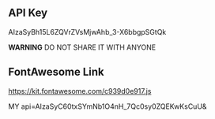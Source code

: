 ## API Key

AIzaSyBh15L6ZQVrZVsMjwAhb_3-X6bbgpSGtQk

**WARNING**
DO NOT SHARE IT WITH ANYONE

## FontAwesome Link

https://kit.fontawesome.com/c939d0e917.js

 MY api=AIzaSyC60txSYmNb1O4nH_7Qc0sy0ZQEKwKsCuU& 